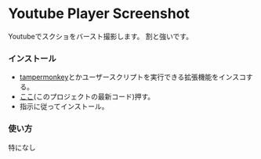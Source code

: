 # Youtube Player Screenshot

Youtubeでスクショをバースト撮影します。
割と強いです。 


### インストール
- [tampermonkey](https://www.tampermonkey.net/)とかユーザースクリプトを実行できる拡張機能をインスコする。
- [ここ](https://github.com/oz0820/browser-userscript/raw/main/YoutubePlayerScreenshot/YoutubePlayerScreenshot.user.js)(このプロジェクトの最新コード)押す。
- 指示に従ってインストール。

### 使い方
特になし